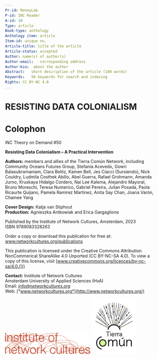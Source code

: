 ```yaml
---
Pr-id: MoneyLab
P-id: INC Reader
A-id: 10
Type: article
Book-type: anthology
Anthology item: article
Item-id: unique no.
Article-title: title of the article
Article-status: accepted
Author: name(s) of author(s)
Author-email:   corresponding address
Author-bio:  about the author
Abstract:   short description of the article (100 words)
Keywords:   50 keywords for search and indexing
Rights: CC BY-NC 4.0
...
```


# RESISTING DATA COLONIALISM



<div style="page-break-after: always"/>

# Colophon

INC Theory on Demand \#50<br/>

**Resisting Data Colonialism – A Practical Intervention**

**Authors:** members and allies of the Tierra Común Network, including
Community Oceans Futures Group, Stefanía Acevedo, Gowri Balasubramaniam,
Clara Belitz, Kainen Bell, Jes Ciacci (Sursiendo), Nick Couldry, Ludmila
Costhek Abílio, Abel Guerra, Rafael Grohmann, Amanda Jurno, Kruskaya
Hidalgo Cordero, Nai Lee Kalema, Alejandro Mayoral, Bruno Moreschi,
Teresa Numerico, Gabriel Pereira, Julian Posada, Paola Ricaurte Quijano,
Pamela Ramírez Martínez, Anita Say Chan, Joana Varón, Chamee Yang

**Cover Design:** Katja van Stiphout<br/>
**Production:** Agnieszka Antkowiak and Erica Gargaglione<br/>

Published by the Institute of Network Cultures, Amsterdam, 2023<br/>
ISBN 9789083328263<br/>

Order a copy or download this publication for free at:
www.networkcultures.org/publications <br/>

This publication is licensed under the Creative Commons Attribution NonCommerical ShareAlike 4.0 Unported (CC BY-NC-SA 4.0). To view a copy of this license, visit
[www.creativecommons.org/licences/by-nc-sa/4.0./]() <br/>

**Contact:** Institute of Network Cultures\
Amsterdam University of Applied Sciences (HvA)<br/>
Email: [*info@networkcultures.org*](mailto:info@networkcultures.org)<br/>
Web: [*www.networkcultures.org*](http://www.networkcultures.org/)<br/>

<img src="imgs/INC-logoCMYK.png" alt="logo1" style="width:280px;"/> <img src="imgs/tierracomunlogo.png" alt="logo1" style="width:150px;"/>